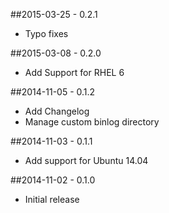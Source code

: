 ##2015-03-25 - 0.2.1
- Typo fixes

##2015-03-08 - 0.2.0
- Add Support for RHEL 6

##2014-11-05 - 0.1.2
- Add Changelog
- Manage custom binlog directory

##2014-11-03 - 0.1.1
- Add support for Ubuntu 14.04

##2014-11-02 - 0.1.0
- Initial release
